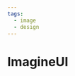 ```yaml
---
tags:
  - image
  - design
---
```


# ImagineUI

<include repo_url="https://github.com/imagineui/foliantcontrib.imagineui.git" path="README.md" sethead="2" nohead="true"></include>
